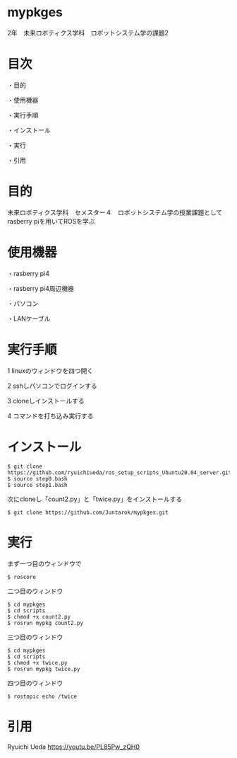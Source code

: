 # mypkges

2年　未来ロボティクス学科　ロボットシステム学の課題2

# 目次
・目的

・使用機器

・実行手順

・インストール

・実行

・引用


# 目的

未来ロボティクス学科　セメスター４　ロボットシステム学の授業課題としてrasberry piを用いてROSを学ぶ


# 使用機器

・rasberry pi4

・rasberry pi4周辺機器

・パソコン

・LANケーブル


# 実行手順

1 linuxのウィンドウを四つ開く

2 sshしパソコンでログインする

3 cloneしインストールする

4 コマンドを打ち込み実行する


# インストール

    $ git clone https://github.com/ryuichiueda/ros_setup_scripts_Ubuntu20.04_server.git
    $ source step0.bash
    $ source step1.bash
  
次にcloneし「count2.py」と「twice.py」をインストールする

    $ git clone https://github.com/Juntarok/mypkges.git
    
# 実行

 まず一つ目のウィンドウで
 
    $ roscore
    
二つ目のウィンドウ

    $ cd mypkges
    $ cd scripts
    $ chmod +x count2.py
    $ rosrun mypkg count2.py
    
三つ目のウィンドウ

    $ cd mypkges
    $ cd scripts
    $ chmod +x twice.py
    $ rosrun mypkg twice.py
    
四つ目のウィンドウ

    $ rostopic echo /twice
    
    
# 引用
Ryuichi Ueda https://youtu.be/PL85Pw_zQH0
